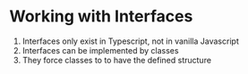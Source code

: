 # Working with Interfaces

01. Interfaces only exist in Typescript, not in vanilla Javascript
02. Interfaces can be implemented by classes
03. They force classes to to have the defined structure